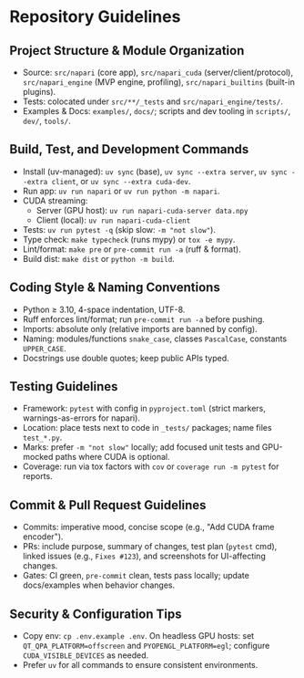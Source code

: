 # Repository Guidelines

## Project Structure & Module Organization
- Source: `src/napari` (core app), `src/napari_cuda` (server/client/protocol), `src/napari_engine` (MVP engine, profiling), `src/napari_builtins` (built-in plugins).
- Tests: colocated under `src/**/_tests` and `src/napari_engine/tests/`.
- Examples & Docs: `examples/`, `docs/`; scripts and dev tooling in `scripts/`, `dev/`, `tools/`.

## Build, Test, and Development Commands
- Install (uv-managed): `uv sync` (base), `uv sync --extra server`, `uv sync --extra client`, or `uv sync --extra cuda-dev`.
- Run app: `uv run napari` or `uv run python -m napari`.
- CUDA streaming:
  - Server (GPU host): `uv run napari-cuda-server data.npy`
  - Client (local): `uv run napari-cuda-client`
- Tests: `uv run pytest -q` (skip slow: `-m "not slow"`).
- Type check: `make typecheck` (runs mypy) or `tox -e mypy`.
- Lint/format: `make pre` or `pre-commit run -a` (ruff & format).
- Build dist: `make dist` or `python -m build`.

## Coding Style & Naming Conventions
- Python ≥ 3.10, 4-space indentation, UTF-8.
- Ruff enforces lint/format; run `pre-commit run -a` before pushing.
- Imports: absolute only (relative imports are banned by config).
- Naming: modules/functions `snake_case`, classes `PascalCase`, constants `UPPER_CASE`.
- Docstrings use double quotes; keep public APIs typed.

## Testing Guidelines
- Framework: `pytest` with config in `pyproject.toml` (strict markers, warnings-as-errors for napari).
- Location: place tests next to code in `_tests/` packages; name files `test_*.py`.
- Marks: prefer `-m "not slow"` locally; add focused unit tests and GPU-mocked paths where CUDA is optional.
- Coverage: run via tox factors with `cov` or `coverage run -m pytest` for reports.

## Commit & Pull Request Guidelines
- Commits: imperative mood, concise scope (e.g., "Add CUDA frame encoder").
- PRs: include purpose, summary of changes, test plan (`pytest` cmd), linked issues (e.g., `Fixes #123`), and screenshots for UI-affecting changes.
- Gates: CI green, `pre-commit` clean, tests pass locally; update docs/examples when behavior changes.

## Security & Configuration Tips
- Copy env: `cp .env.example .env`. On headless GPU hosts: set `QT_QPA_PLATFORM=offscreen` and `PYOPENGL_PLATFORM=egl`; configure `CUDA_VISIBLE_DEVICES` as needed.
- Prefer `uv` for all commands to ensure consistent environments.
